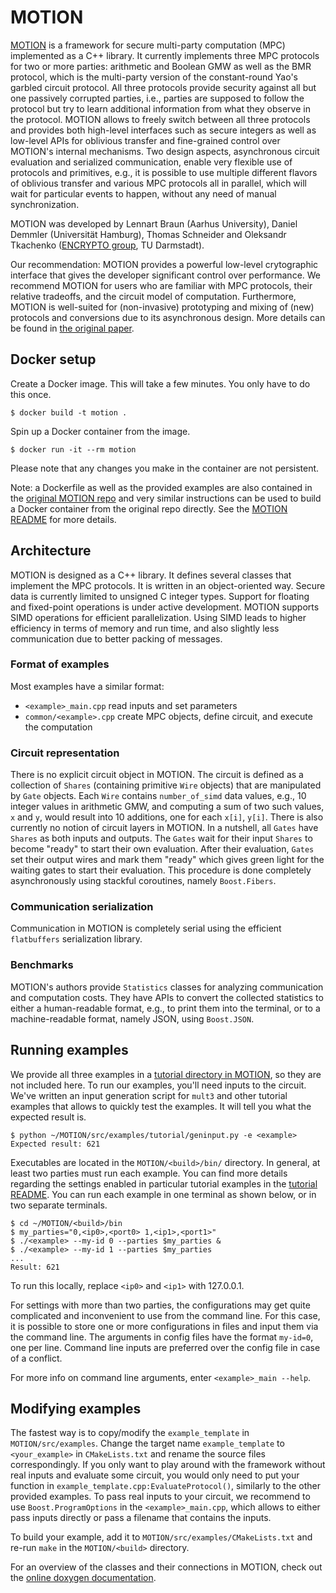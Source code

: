 # MOTION

[MOTION](https://github.com/encryptogroup/MOTION) is a framework for secure multi-party computation (MPC) implemented as a C++ library. 
It currently implements three MPC protocols for two or more parties: arithmetic and Boolean GMW as well as the BMR protocol, 
which is the multi-party version of the constant-round Yao's garbled circuit protocol.
All three protocols provide security against all but one passively corrupted parties, i.e., parties are supposed to follow the protocol but try to learn additional information from what they observe in the protocol.
MOTION allows to freely switch between all three protocols and provides both high-level interfaces such as secure integers as well as low-level APIs 
for oblivious transfer and fine-grained control over MOTION's internal mechanisms.
Two design aspects, asynchronous circuit evaluation and serialized communication, enable very flexible use of protocols and primitives, e.g.,
it is possible to use multiple different flavors of oblivious transfer and various MPC protocols all in parallel, which will wait for particular events to happen, 
without any need of manual synchronization. 

MOTION was developed by Lennart Braun (Aarhus University), Daniel Demmler (Universität Hamburg), 
Thomas Schneider and Oleksandr Tkachenko ([ENCRYPTO group](https://encrypto.de), TU Darmstadt).

Our recommendation: MOTION provides a powerful low-level crytographic interface that gives the developer significant control over performance. 
We recommend MOTION for users who are familiar with MPC protocols, their relative tradeoffs, and the circuit model of computation.
Furthermore, MOTION is well-suited for (non-invasive) prototyping and mixing of (new) protocols and conversions due to its asynchronous design. 
More details can be found in [the original paper](https://ia.cr/2020/1137).

## Docker setup

Create a Docker image. This will take a few minutes. You only have to do this once.
```
$ docker build -t motion .
```
Spin up a Docker container from the image.
```
$ docker run -it --rm motion 
```
Please note that any changes you make in the container are not persistent.

Note: a Dockerfile as well as the provided examples are also contained in the [original MOTION repo](https://encrypto.de/code/MOTION) and very similar instructions can be used 
to build a Docker container from the original repo directly. See the [MOTION README](https://github.com/encryptogroup/MOTION/blob/master/README.md) for more details. 

## Architecture

MOTION is designed as a C++ library. It defines several classes that
implement the MPC protocols. It is written in an object-oriented way. 
Secure data is currently limited to unsigned C integer types.
Support for floating and fixed-point operations is under active development. 
MOTION supports SIMD operations for efficient parallelization.
Using SIMD leads to higher efficiency in terms of memory and run time, and also slightly less communication due to better packing of messages.

### Format of examples

Most examples have a similar format: 
- `<example>_main.cpp` read inputs and set parameters
- `common/<example>.cpp` create MPC objects, define circuit, and execute the
  computation

### Circuit representation 

There is no explicit circuit object in MOTION.
The circuit is defined as a collection of `Shares` (containing primitive `Wire` objects) that are manipulated by `Gate` objects.
Each `Wire` contains `number_of_simd` data values, e.g., 10 integer values in arithmetic GMW, and computing a sum of two such values, `x` and `y`, would result into
10 additions, one for each `x[i]`, `y[i]`.
There is also currently no notion of circuit layers in MOTION.
In a nutshell, all `Gates` have `Shares` as both inputs and outputs.
The `Gates` wait for their input `Shares` to become "ready" to start their own evaluation.
After their evaluation, `Gates` set their output wires and mark them "ready" which gives green light for the waiting gates to start their evaluation.
This procedure is done completely asynchronously using stackful coroutines, namely `Boost.Fibers`. 

### Communication serialization

Communication in MOTION is completely serial using the efficient `flatbuffers` serialization library.

### Benchmarks

MOTION's authors provide `Statistics` classes for analyzing communication and computation costs.
They have APIs to convert the collected statistics to either a human-readable format, e.g.,
to print them into the terminal, or to a machine-readable format, namely JSON, using `Boost.JSON`. 

## Running examples
We provide all three examples in a [tutorial directory in MOTION](https://github.com/encryptogroup/MOTION/blob/master/src/examples/tutorial), 
so they are not included here.
To run our examples, you'll need inputs to the circuit. We've written an input
generation script for `mult3` and other tutorial examples that allows to quickly test the examples. 
It will tell you what the expected result is.
```
$ python ~/MOTION/src/examples/tutorial/geninput.py -e <example>
Expected result: 621
```

Executables are located in the `MOTION/<build>/bin/` directory. 
In general, at least two parties must run each example.
You can find more details regarding the settings enabled in particular 
tutorial examples in the [tutorial README](https://github.com/encryptogroup/MOTION/blob/master/src/examples/tutorial/README.md). 
You can run each example in one terminal as shown below, or in two separate terminals.
```
$ cd ~/MOTION/<build>/bin
$ my_parties="0,<ip0>,<port0> 1,<ip1>,<port1>"
$ ./<example> --my-id 0 --parties $my_parties & 
$ ./<example> --my-id 1 --parties $my_parties
...
Result: 621
```
To run this locally, replace `<ip0>` and `<ip1>` with 127.0.0.1.

For settings with more than two parties, the configurations may get quite complicated and inconvenient to use from the command line.
For this case, it is possible to store one or more configurations in files and input them via the command line.
The arguments in config files have the format `my-id=0`, one per line.
Command line inputs are preferred over the config file in case of a conflict.

For more info on command line arguments, enter `<example>_main --help`.

## Modifying examples
The fastest way is to copy/modify the `example_template` in `MOTION/src/examples`. 
Change the target name `example_template` to `<your_example>` in `CMakeLists.txt` and rename the source files correspondingly. 
If you only want to play around with the framework without real inputs and evaluate some circuit, 
you would only need to put your function in `example_template.cpp:EvaluateProtocol()`, 
similarly to the other provided examples.
To pass real inputs to your circuit, we recommend to use `Boost.ProgramOptions` in the `<example>_main.cpp`,
which allows to either pass inputs directly or pass a filename that contains the inputs. 

To build your example, add it to `MOTION/src/examples/CMakeLists.txt` and re-run `make` in the `MOTION/<build>` directory.

For an overview of the classes and their connections in MOTION, check out the [online doxygen documentation](https://motion-documentation.github.io).

